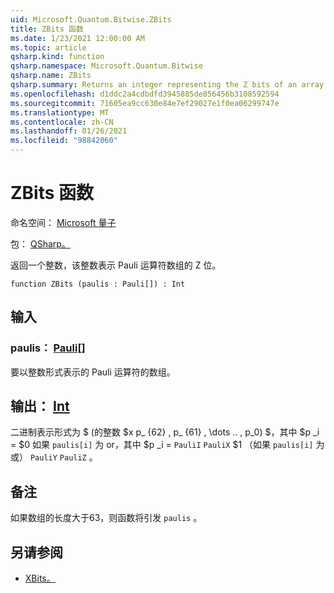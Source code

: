 ```yaml
---
uid: Microsoft.Quantum.Bitwise.ZBits
title: ZBits 函数
ms.date: 1/23/2021 12:00:00 AM
ms.topic: article
qsharp.kind: function
qsharp.namespace: Microsoft.Quantum.Bitwise
qsharp.name: ZBits
qsharp.summary: Returns an integer representing the Z bits of an array of Pauli operators.
ms.openlocfilehash: d1ddc2a4cdbdfd3945885de856456b3108592594
ms.sourcegitcommit: 71605ea9cc630e84e7ef29027e1f0ea06299747e
ms.translationtype: MT
ms.contentlocale: zh-CN
ms.lasthandoff: 01/26/2021
ms.locfileid: "98842060"
---
```

# <a name="zbits-function"></a>ZBits 函数

命名空间： [Microsoft 量子](xref:Microsoft.Quantum.Bitwise)

包： [QSharp。](https://nuget.org/packages/Microsoft.Quantum.QSharp.Core)


返回一个整数，该整数表示 Pauli 运算符数组的 Z 位。

```qsharp
function ZBits (paulis : Pauli[]) : Int
```


## <a name="input"></a>输入

### <a name="paulis--pauli"></a>paulis： [Pauli](xref:microsoft.quantum.lang-ref.pauli)[]

要以整数形式表示的 Pauli 运算符的数组。



## <a name="output--int"></a>输出： [Int](xref:microsoft.quantum.lang-ref.int)

二进制表示形式为 $ (的整数 $x p_ {62} \, p_ {61} \, \dots .. \, p_0) $，其中 $p _i = $0 如果 `paulis[i]` 为 or，其中 $p _i = `PauliI` `PauliX` $1 （如果 `paulis[i]` 为或） `PauliY` `PauliZ` 。

## <a name="remarks"></a>备注

如果数组的长度大于63，则函数将引发 `paulis` 。

## <a name="see-also"></a>另请参阅

- [XBits。](xref:Microsoft.Quantum.Bitwise.XBits)